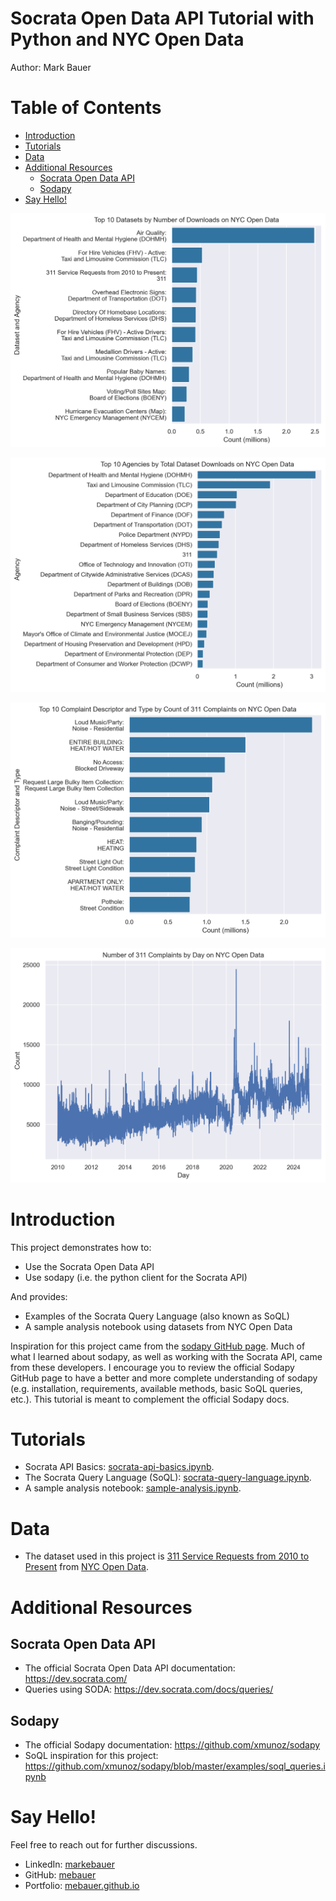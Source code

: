 # Socrata Open Data API Tutorial with Python and NYC Open Data 
Author: Mark Bauer

# Table of Contents
* [Introduction](#Introduction)
* [Tutorials](#Tutorials)
* [Data](#Data)
* [Additional Resources](#Additional-Resources)
    * [Socrata Open Data API](#Socrata-Open-Data-API)
    * [Sodapy](#Sodapy)
* [Say Hello!](#Say-Hello)

![cover photo](figures/datasets-download.png)  

![cover photo](figures/agency-downloads.png)  

![cover photo](figures/descriptor-type.png)  

![cover photo](figures/day-line.png)

# Introduction  
This project demonstrates how to:  
- Use the Socrata Open Data API
- Use sodapy (i.e. the python client for the Socrata API)  

And provides:
- Examples of the Socrata Query Language (also known as SoQL)  
- A sample analysis notebook using datasets from NYC Open Data

Inspiration for this project came from the [sodapy GitHub page](https://github.com/xmunoz/sodapy). Much of what I learned about sodapy, as well as working with the Socrata API, came from these developers. I encourage you to review the official Sodapy GitHub page to have a better and more complete understanding of sodapy (e.g. installation, requirements, available methods, basic SoQL queries, etc.). This tutorial is meant to complement the official Sodapy docs.

# Tutorials  
- Socrata API Basics: [socrata-api-basics.ipynb](https://github.com/mebauer/sodapy-tutorial-nyc-opendata/blob/main/socrata-api-basics.ipynb).
- The Socrata Query Language (SoQL): [socrata-query-language.ipynb](https://github.com/mebauer/sodapy-tutorial-nyc-opendata/blob/main/socrata-query-language.ipynb).
- A sample analysis notebook: [sample-analysis.ipynb](https://github.com/mebauer/sodapy-tutorial-nyc-opendata/blob/main/sample-analysis.ipynb).

# Data  
- The dataset used in this project is [311 Service Requests from 2010 to Present](https://nycopendata.socrata.com/Social-Services/311-Service-Requests-from-2010-to-Present/erm2-nwe9) from [NYC Open Data](https://opendata.cityofnewyork.us/).

# Additional Resources 

## Socrata Open Data API  
- The official Socrata Open Data API documentation: https://dev.socrata.com/  
- Queries using SODA: https://dev.socrata.com/docs/queries/

## Sodapy  
- The official Sodapy documentation: https://github.com/xmunoz/sodapy  
- SoQL inspiration for this project: https://github.com/xmunoz/sodapy/blob/master/examples/soql_queries.ipynb

# Say Hello!
Feel free to reach out for further discussions.
- LinkedIn: [markebauer](https://www.linkedin.com/in/markebauer/)  
- GitHub: [mebauer](https://github.com/mebauer)  
- Portfolio: [mebauer.github.io](https://mebauer.github.io/)

